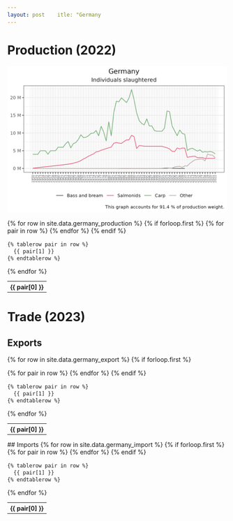 ```yaml
---
layout: post	itle: "Germany
---
```

# Production (2022)  
![time series of individuals slaughtered over time](/assets/images/germany_timeseries.png)


  <table>
  {% for row in site.data.germany_production %}
    {% if forloop.first %}
    <tr>
      {% for pair in row %}
        <th>{{ pair[0] }}</th>
      {% endfor %}
    </tr>
    {% endif %}
    
    {% tablerow pair in row %}
      {{ pair[1] }}
    {% endtablerow %}
  {% endfor %}
</table>

# Trade (2023)  
## Exports  


  <table>

  {% for row in site.data.germany_export %}
    {% if forloop.first %}
    <tr>
      {% for pair in row %}
        <th>{{ pair[0] }}</th>
      {% endfor %}
    </tr>
    {% endif %}
    
    {% tablerow pair in row %}
      {{ pair[1] }}
    {% endtablerow %}
  {% endfor %}
</table>
## Imports  

  <table>
  {% for row in site.data.germany_import %}
    {% if forloop.first %}
    <tr>
      {% for pair in row %}
        <th>{{ pair[0] }}</th>
      {% endfor %}
    </tr>
    {% endif %}
    
    {% tablerow pair in row %}
      {{ pair[1] }}
    {% endtablerow %}
  {% endfor %}
</table>

